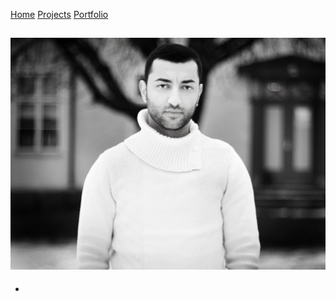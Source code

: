 
[Home](HOME.MD)   <!--comment--> 
[Projects](PROJECTS.MD)
[Portfolio](PORTFOLIO.MD)


![](wisam.jpg)
--
*
